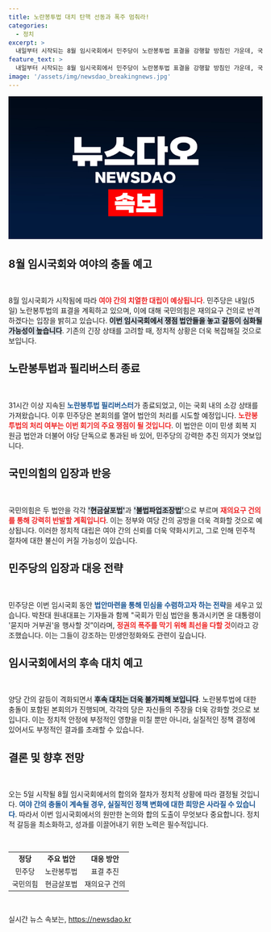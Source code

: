 ```yaml
---
title: 노란봉투법 대치 탄핵 선동과 폭주 멈춰라!
categories:
  - 정치
excerpt: >
  내일부터 시작되는 8월 임시국회에서 민주당이 노란봉투법 표결을 강행할 방침인 가운데, 국민의힘은 재의요구로 맞서는 대치가 예고돼 긴장감이 감돌고 있습니다. 과연 국회는 어떤 길을 선택할 것인가? 클릭해서 자세한 내용을 확인해보세요!
feature_text: >
  내일부터 시작되는 8월 임시국회에서 민주당이 노란봉투법 표결을 강행할 방침인 가운데, 국민의힘은 재의요구로 맞서는 대치가 예고돼 긴장감이 감돌고 있습니다. 과연 국회는 어떤 길을 선택할 것인가? 클릭해서 자세한 내용을 확인해보세요!
image: '/assets/img/newsdao_breakingnews.jpg'
---
```


<p><img src="/assets/img/newsdao_breakingnews.jpg" alt="ranknews 속보" /></p>

<h2 data-ke-size="size26">8월 임시국회와 여야의 충돌 예고</h2>

<p data-ke-size="size16">&nbsp;</p>

<p>8월 임시국회가 시작됨에 따라 <b><span style="color: #ee2323;">여야 간의 치열한 대립이 예상됩니다</span></b>. 민주당은 내일(5일) 노란봉투법의 표결을 계획하고 있으며, 이에 대해 국민의힘은 재의요구 건의로 반격하겠다는 입장을 밝히고 있습니다. <b><span style="background-color: #21538527;">이번 임시국회에서 쟁점 법안들을 놓고 갈등이 심화될 가능성이 높습니다</span></b>. 기존의 긴장 상태를 고려할 때, 정치적 상황은 더욱 복잡해질 것으로 보입니다.</p>

<h2 data-ke-size="size26">노란봉투법과 필리버스터 종료</h2>

<p data-ke-size="size16">&nbsp;</p>

<p>31시간 이상 지속된 <b><span style="color: #1a5490;">노란봉투법 필리버스터</span></b>가 종료되었고, 이는 국회 내의 소강 상태를 가져왔습니다. 이후 민주당은 본회의를 열어 법안의 처리를 시도할 예정입니다. <b><span style="color: #ee2323;">노란봉투법의 처리 여부는 이번 회기의 주요 쟁점이 될 것입니다</span></b>. 이 법안은 이미 민생 회복 지원금 법안과 더불어 야당 단독으로 통과된 바 있어, 민주당의 강력한 추진 의지가 엿보입니다.</p>

<h2 data-ke-size="size26">국민의힘의 입장과 반응</h2>

<p data-ke-size="size16">&nbsp;</p>

<p>국민의힘은 두 법안을 각각 <b><span style="background-color: #21538527;">'현금살포법'</span></b>과 <b><span style="background-color: #21538527;">'불법파업조장법'</span></b>으로 부르며 <b><span style="color: #ee2323;">재의요구 건의를 통해 강력히 반발할 계획입니다</span></b>. 이는 정부와 여당 간의 공방을 더욱 격화할 것으로 예상됩니다. 이러한 정치적 대립은 여야 간의 신뢰를 더욱 약화시키고, 그로 인해 민주적 절차에 대한 불신이 커질 가능성이 있습니다.</p>

<h2 data-ke-size="size26">민주당의 입장과 대응 전략</h2>

<p data-ke-size="size16">&nbsp;</p>

<p>민주당은 이번 임시국회 동안 <b><span style="color: #1a5490;">법안마련을 통해 민심을 수렴하고자 하는 전략</span></b>을 세우고 있습니다. 박찬대 원내대표는 기자들과 함께 "국회가 민심 법안을 통과시키면 윤 대통령이 '묻지마 거부권'을 행사할 것”이라며, <b><span style="color: #ee2323;">정권의 폭주를 막기 위해 최선을 다할 것</span></b>이라고 강조했습니다. 이는 그들이 강조하는 민생안정화와도 관련이 깊습니다.</p>

<h2 data-ke-size="size26">임시국회에서의 후속 대치 예고</h2>

<p data-ke-size="size16">&nbsp;</p>

<p>양당 간의 갈등이 격화되면서 <b><span style="background-color: #21538527;">후속 대치는 더욱 불가피해 보입니다</span></b>. 노란봉투법에 대한 충돌이 포함된 본회의가 진행되며, 각각의 당은 자신들의 주장을 더욱 강화할 것으로 보입니다. 이는 정치적 안정에 부정적인 영향을 미칠 뿐만 아니라, 실질적인 정책 결정에 있어서도 부정적인 결과를 초래할 수 있습니다.</p>

<h2 data-ke-size="size26">결론 및 향후 전망</h2>

<p data-ke-size="size16">&nbsp;</p>

<p>오는 5일 시작될 8월 임시국회에서의 합의와 절차가 정치적 상황에 따라 결정될 것입니다. <b><span style="color: #1a5490;">여야 간의 충돌이 계속될 경우, 실질적인 정책 변화에 대한 희망은 사라질 수 있습니다</span></b>. 따라서 이번 임시국회에서의 원만한 논의와 합의 도출이 무엇보다 중요합니다. 정치적 갈등을 최소화하고, 성과를 이끌어내기 위한 노력은 필수적입니다.</p>

<p data-ke-size="size16">&nbsp;</p>

<table>
<tbody>
<tr>
<td style="text-align: center; height: 17px;"><b>정당</b></td>
<td style="text-align: center; height: 17px;"><b>주요 법안</b></td>
<td style="text-align: center; height: 17px;"><b>대응 방안</b></td>
</tr>
<tr>
<td style="text-align: center; height: 17px;">민주당</td>
<td style="text-align: center; height: 17px;">노란봉투법</td>
<td style="text-align: center; height: 17px;">표결 추진</td>
</tr>
<tr>
<td style="text-align: center; height: 17px;">국민의힘</td>
<td style="text-align: center; height: 17px;">현금살포법</td>
<td style="text-align: center; height: 17px;">재의요구 건의</td>
</tr>
</tbody>
</table> 

<p data-ke-size="size16">&nbsp;</p>
실시간 뉴스 속보는, <a href="https://newsdao.kr" rel="dofollow">https://newsdao.kr</a>


